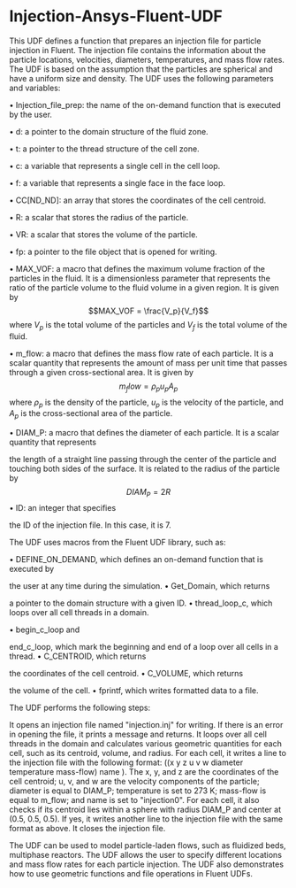 # Injection-Ansys-Fluent-UDF
This UDF defines a function that prepares an injection file for particle injection in Fluent. The injection file contains the information about the particle locations, velocities, diameters, temperatures, and mass flow rates. The UDF is based on the assumption that the particles are spherical and have a uniform size and density. The UDF uses the following parameters and variables:

•  Injection_file_prep: the name of the on-demand function that is executed by the user.

•  d: a pointer to the domain structure of the fluid zone.

•  t: a pointer to the thread structure of the cell zone.

•  c: a variable that represents a single cell in the cell loop.

•  f: a variable that represents a single face in the face loop.

•  CC[ND_ND]: an array that stores the coordinates of the cell centroid.

•  R: a scalar that stores the radius of the particle.

•  VR: a scalar that stores the volume of the particle.

•  fp: a pointer to the file object that is opened for writing.

•  MAX_VOF: a macro that defines the maximum volume fraction of the particles in the fluid. It is a dimensionless parameter that represents the ratio of the particle volume to the fluid volume in a given region. It is given by $$MAX_VOF = \frac{V_p}{V_f}$$ where $V_p$ is the total volume of the particles and $V_f$ is the total volume of the fluid.

•  m_flow: a macro that defines the mass flow rate of each particle. It is a scalar quantity that represents the amount of mass per unit time that passes through a given cross-sectional area. It is given by $$m_flow = \rho_p u_p A_p$$ where $\rho_p$ is the density of the particle, $u_p$ is the velocity of the particle, and $A_p$ is the cross-sectional area of the particle.

•  DIAM_P: a macro that defines the diameter of each particle. It is a scalar quantity that represents

the length of a straight line passing through
the center
of
the particle and touching both sides
of
the surface. It is related to
the radius
of
the particle by $$DIAM_P = 2 R$$
•  ID: an integer that specifies

the ID
of
the injection file. In this case, it is 7.

The UDF uses macros from
the Fluent UDF library, such as:

•  DEFINE_ON_DEMAND, which defines an on-demand function that is executed by

the user at any time during
the simulation.
•  Get_Domain, which returns

a pointer to
the domain structure with a given ID.
•  thread_loop_c, which loops over all cell threads in a domain.

•  begin_c_loop and

end_c_loop, which mark
the beginning and end
of
a loop over all cells in a thread.
•  C_CENTROID, which returns

the coordinates
of
the cell centroid.
•  C_VOLUME, which returns

the volume
of
the cell.
•  fprintf, which writes formatted data to a file.

The UDF performs the following steps:


It opens an injection file named "injection.inj" for writing. If there is an error in opening the file, it prints a message and returns.
It loops over all cell threads in the domain and calculates various geometric quantities for each cell, such as its centroid, volume, and radius.
For each cell, it writes a line to the injection file with the following format: ((x y z u v w diameter temperature mass-flow) name ). The x, y, and z are the coordinates of the cell centroid; u, v, and w are the velocity components of the particle; diameter is equal to DIAM_P; temperature is set to 273 K; mass-flow is equal to m_flow; and name is set to "injection0".
For each cell, it also checks if its centroid lies within a sphere with radius DIAM_P and center at (0.5, 0.5, 0.5). If yes, it writes another line to the injection file with the same format as above.
It closes the injection file.

The UDF can be used to model particle-laden flows, such as fluidized beds, multiphase reactors. The UDF allows the user to specify different locations and mass flow rates for each particle injection. The UDF also demonstrates how to use geometric functions and file operations in Fluent UDFs.
